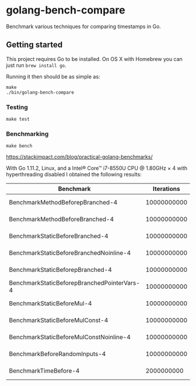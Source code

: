 # golang-bench-compare

Benchmark various techniques for comparing timestamps in Go.

## Getting started

This project requires Go to be installed. On OS X with Homebrew you can just run `brew install go`.

Running it then should be as simple as:

```console
make
./bin/golang-bench-compare
```

### Testing

``make test``

### Benchmarking

``make bench``

https://stackimpact.com/blog/practical-golang-benchmarks/

With Go 1.11.2, Linux, and a Intel® Core™ i7-8550U CPU @ 1.80GHz × 4 with hyperthreading disabled I obtained the following results:

| Benchmark                                   | Iterations  | Time       |
| ------------------------------------------- | ----------- | ---------- |
| BenchmarkMethodBeforepBranched-4            | 10000000000 | 1.69 ns/op |
| BenchmarkMethodBeforeBranched-4             | 10000000000 | 0.56 ns/op |
| BenchmarkStaticBeforeBranched-4             | 10000000000 | 0.56 ns/op |
| BenchmarkStaticBeforeBranchedNoinline-4     | 10000000000 | 4.56 ns/op |
| BenchmarkStaticBeforepBranched-4            | 10000000000 | 1.75 ns/op |
| BenchmarkStaticBeforepBranchedPointerVars-4 | 10000000000 | 1.92 ns/op |
| BenchmarkStaticBeforeMul-4                  | 10000000000 | 3.94 ns/op |
| BenchmarkStaticBeforeMulConst-4             | 10000000000 | 1.12 ns/op |
| BenchmarkStaticBeforeMulConstNoinline-4     | 10000000000 | 3.83 ns/op |
| BenchmarkBeforeRandomInputs-4               | 10000000000 | 1.15 ns/op |
| BenchmarkTimeBefore-4                       | 2000000000  | 12.9 ns/op |

